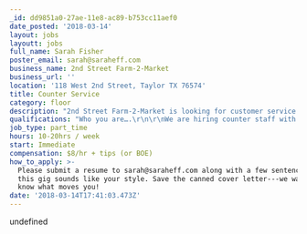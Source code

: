 ```yaml
---
_id: dd9851a0-27ae-11e8-ac89-b753cc11aef0
date_posted: '2018-03-14'
layout: jobs
layoutt: jobs
full_name: Sarah Fisher
poster_email: sarah@saraheff.com
business_name: 2nd Street Farm-2-Market
business_url: ''
location: '118 West 2nd Street, Taylor TX 76574'
title: Counter Service
category: floor
description: "2nd Street Farm-2-Market is looking for customer service pros and farm-to-table enthusiasts to support our passionate counter service team during our increasingly busy lunch rushes!\r\n\r\nWho we are….\r\n\r\n2nd Street Farm-2-Market is a neighborhood grocery and deli, offering healthy, handmade prepared foods alongside a seasonal selection of locally grown produce and regional, organic and/or gluten free grocery products. \r\n\r\nWe are locally owned in Taylor, Texas---a booming little town just east of Round Rock---home of Louie Mueller BBQ (named “the epitome of Texas barbecue by the NYT) and SST Records.\r\n\r\nOnce a thriving cotton town and railroad depot, Taylor’s historic entertainment district, The Line, was a mecca for touring R&B artists in the 50s and 60s. Sadly, The Line no longer exists, but its spirit has been revived in recent years by Black Sparrow Music Parlor and Taylor Station---listening rooms dedicated to the integrity of recording art and performance. Our mainstreet has been reinvigorated by community-minded creatives and small business owners, eager to put our town back on the map as a hub of culture and entrepreneurial energy. This summer, we cut the ribbon on our new skate park, funded in part by pro-skateboarder, Tony Hawk. \r\n\r\n2nd Street Farm-2-Market and our sister enterprises, Curbside Coffee and 2nd Street Commercial Kitchen, is a young but rapidly growing family of businesses. This is a great opportunity for those interested in cooperative business management, Main Street development initiatives, or young chefs looking to make a difference."
qualifications: "Who you are….\r\n\r\nWe are hiring counter staff with stellar customer service skills, a passion for local farming and a desire to be part of a more transparent foodshed.\r\n\r\nMust have excellent customer service instincts, positive spirit, great communication skills (with teammates, customers and management) and most importantly---an enthusiasm for our mission. \r\n\r\nOrganic food handling experience preferred, but we will gladly train newbies if you possess all of the above requirements.\r\n\r\nFull-time and part-time positions available. Must work one weekend day to start.\r\n\r\nMust be eligible to work in the US, certified as a Texas Food Handler and have reliable transportation."
job_type: part_time
hours: 10-20hrs / week
start: Immediate
compensation: $8/hr + tips (or BOE)
how_to_apply: >-
  Please submit a resume to sarah@saraheff.com along with a few sentences on why
  this gig sounds like your style. Save the canned cover letter---we want to
  know what moves you!
date: '2018-03-14T17:41:03.473Z'
---
```

undefined
